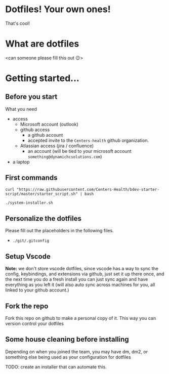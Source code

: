 # Dotfiles! Your own ones!

That's cool!

# What are dotfiles

<can someone please fill this out 😉>

# Getting started...

## Before you start

What you need
- access
    - Microsoft account (outlook)
    - github access
        - a github account
        - accepted invite to the `Centers-health` github organization.
    - Atlassian access (jira / confluence)
        - an account (will be tied to your microsoft account `something@dynamichcsolutions.com`)
- a laptop

## First commands
```shell
curl "https://raw.githubusercontent.com/Centers-Health/bdev-starter-script/master/starter_script.sh" | bash
```

```bash
./system-installer.sh
```
## Personalize the dotfiles

Please fill out the placeholders in the following files.

- `./git/.gitconfig`

## Setup Vscode

**Note:** we don't store vscode dotfiles, since vscode has a way to sync the config, keybindings, and extensions via github, just set it up there once, and the next time you do a fresh install you can just sync again and have everything as you left it (will also auto sync across machines for you, all linked to your github account.)

## Fork the repo

Fork this repo on github to make a personal copy of it. This way you can version
control your dotfiles


## Some house cleaning before installing

Depending on when you joined the team, you may have dm, dm2, or something else
being used as your configuration for dotfiles

TODO: create an installer that can automate this.
